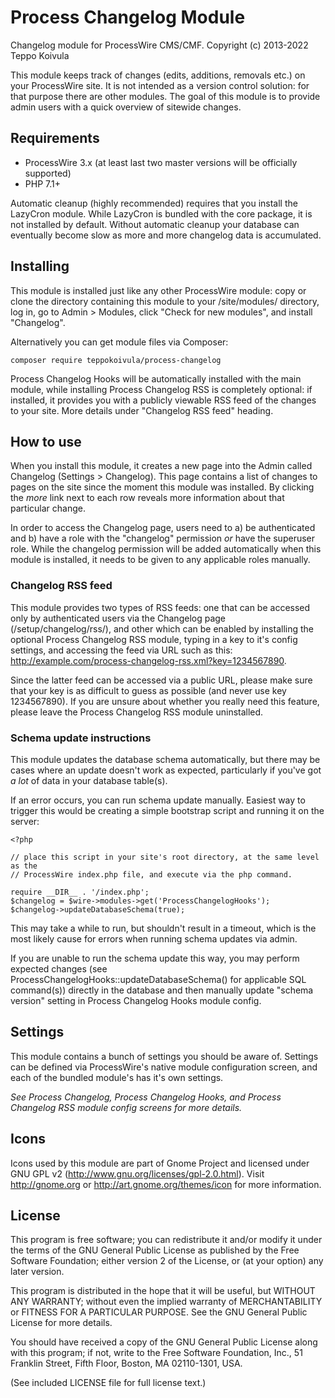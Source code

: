 Process Changelog Module
========================

Changelog module for ProcessWire CMS/CMF.
Copyright (c) 2013-2022 Teppo Koivula

This module keeps track of changes (edits, additions, removals etc.) on your ProcessWire site. It is not intended as a version control solution: for that purpose there are other modules. The goal of this module is to provide admin users with a quick overview of sitewide changes.

## Requirements

- ProcessWire 3.x (at least last two master versions will be officially supported)
- PHP 7.1+

Automatic cleanup (highly recommended) requires that you install the LazyCron module. While LazyCron is bundled with the core package, it is not installed by default. Without automatic cleanup your database can eventually become slow as more and more changelog data is accumulated.

## Installing

This module is installed just like any other ProcessWire module: copy or clone the directory containing this module to your /site/modules/ directory, log in, go to Admin > Modules, click "Check for new modules", and install "Changelog".

Alternatively you can get module files via Composer:

```
composer require teppokoivula/process-changelog
```

Process Changelog Hooks will be automatically installed with the main module, while installing Process Changelog RSS is completely optional: if installed, it provides you with a publicly viewable RSS feed of the changes to your site. More details under "Changelog RSS feed" heading.

## How to use

When you install this module, it creates a new page into the Admin called Changelog (Settings > Changelog). This page contains a list of changes to pages on the site since the moment this module was installed. By clicking the *more* link next to each row reveals more information about that particular change.

In order to access the Changelog page, users need to a) be authenticated and b) have a role with the "changelog" permission *or* have the superuser role. While the changelog permission will be added automatically when this module is installed, it needs to be given to any applicable roles manually.

### Changelog RSS feed

This module provides two types of RSS feeds: one that can be accessed only by authenticated users via the Changelog page (/setup/changelog/rss/), and other which can be enabled by installing the optional Process Changelog RSS module, typing in a key to it's config settings, and accessing the feed via URL such as this: http://example.com/process-changelog-rss.xml?key=1234567890.

Since the latter feed can be accessed via a public URL, please make sure that your key is as difficult to guess as possible (and never use key 1234567890). If you are unsure about whether you really need this feature, please leave the Process Changelog RSS module uninstalled.

### Schema update instructions

This module updates the database schema automatically, but there may be cases where an update doesn't work as expected, particularly if you've got *a lot* of data in your database table(s).

If an error occurs, you can run schema update manually. Easiest way to trigger this would be creating a simple bootstrap script and running it on the server:

```
<?php

// place this script in your site's root directory, at the same level as the
// ProcessWire index.php file, and execute via the php command.

require __DIR__ . '/index.php';
$changelog = $wire->modules->get('ProcessChangelogHooks');
$changelog->updateDatabaseSchema(true);
```

This may take a while to run, but shouldn't result in a timeout, which is the most likely cause for errors when running schema updates via admin.

If you are unable to run the schema update this way, you may perform expected changes (see ProcessChangelogHooks::updateDatabaseSchema() for applicable SQL command(s)) directly in the database and then manually update "schema version" setting in Process Changelog Hooks module config.

## Settings

This module contains a bunch of settings you should be aware of. Settings can be defined via ProcessWire's native module configuration screen, and each of the bundled module's has it's own settings.

*See Process Changelog, Process Changelog Hooks, and Process Changelog RSS module config screens for more details.*

## Icons

Icons used by this module are part of Gnome Project and licensed under GNU GPL v2 (http://www.gnu.org/licenses/gpl-2.0.html). Visit http://gnome.org or http://art.gnome.org/themes/icon for more information.

## License

This program is free software; you can redistribute it and/or modify it under the terms of the GNU General Public License as published by the Free Software Foundation; either version 2 of the License, or (at your option) any later version.

This program is distributed in the hope that it will be useful, but WITHOUT ANY WARRANTY; without even the implied warranty of MERCHANTABILITY or FITNESS FOR A PARTICULAR PURPOSE. See the GNU General Public License for more details.

You should have received a copy of the GNU General Public License along with this program; if not, write to the Free Software Foundation, Inc., 51 Franklin Street, Fifth Floor, Boston, MA  02110-1301, USA.

(See included LICENSE file for full license text.)
